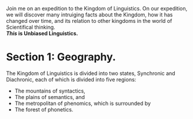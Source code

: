 <p> 
Join me on an expedition to the Kingdom of Linguistics. On our expedition, we will discover many intruiging facts about the Kingdom, how it
has changed over time, and its relation to other kingdoms in the world of Scientifical thinking.<br/>
<b><i>This</i> is Unbiased Linguistics.</b>
</p>

<h1>Section 1: Geography.</h1>
<p>The Kingdom of Linguistics is divided into two states, Synchronic and Diachronic, each of which is divided into five regions: 
<ul> <li> The mountains of syntactics,</li>
     <li> The plains of semantics, and</li>
     <li> The metropolitan of phenomics, which is surrounded by</li>
     <li> The forest of phonetics.</li>
</ul>
</p>







